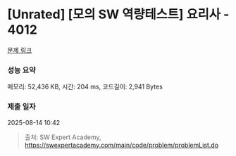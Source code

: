 # [Unrated] [모의 SW 역량테스트] 요리사 - 4012 

[문제 링크](https://swexpertacademy.com/main/code/problem/problemDetail.do?contestProbId=AWIeUtVakTMDFAVH) 

### 성능 요약

메모리: 52,436 KB, 시간: 204 ms, 코드길이: 2,941 Bytes

### 제출 일자

2025-08-14 10:42



> 출처: SW Expert Academy, https://swexpertacademy.com/main/code/problem/problemList.do